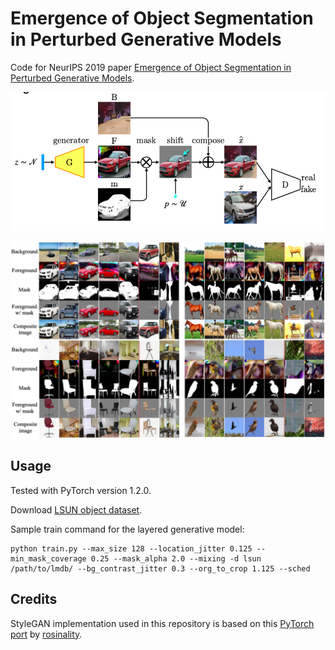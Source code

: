 # Emergence of Object Segmentation in Perturbed Generative Models

Code for NeurIPS 2019 paper [Emergence of Object Segmentation in Perturbed Generative Models](https://arxiv.org/abs/1905.12663).

![Architecture](imgs/gen-arch.png)

![Samples](imgs/generated-samples.png)

## Usage

Tested with PyTorch version 1.2.0.

Download [LSUN object dataset](https://www.yf.io/p/lsun).

Sample train command for the layered generative model:

```
python train.py --max_size 128 --location_jitter 0.125 --min_mask_coverage 0.25 --mask_alpha 2.0 --mixing -d lsun /path/to/lmdb/ --bg_contrast_jitter 0.3 --org_to_crop 1.125 --sched
```



## Credits

StyleGAN implementation used in this repository is based on this [PyTorch port](https://github.com/rosinality/style-based-gan-pytorch) by [rosinality](https://github.com/rosinality).